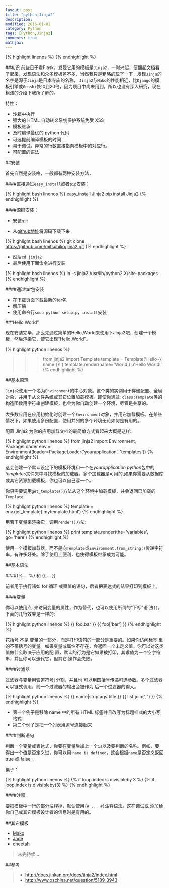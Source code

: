 ```yaml
---
layout: post
title: "python_Jinja2"
description: 
modified: 2016-01-01
category: Python
tags: [Python,Jinja2]
comments: true
mathjax: 
---
```

{% highlight linenos %}
{% endhighlight %}

##初识
前些日子看Flask，发现它用的模板是`Jinja2`，一时兴起，便翻起文档看了起来，发现语法和众多模板差不多，当然我只是粗略的玩了一下，发现`Jinja`的名字是源于`Jinja`是日本寺庙的名称， `Jinja2`与`Mako`的性能相近，比`Django`的模板引擎或`Genshi`快10到20倍，因为项目中尚未用到，所以也没有深入研究，现在粗浅的介绍下我所了解的。

特性：

* 沙箱中执行
* 强大的 HTML 自动转义系统保护系统免受 XSS
* 模板继承
* 及时编译最优的 python 代码
* 可选提前编译模板的时间
* 易于调试。异常的行数直接指向模板中的对应行。
* 可配置的语法

##安装

首先自然是安装咯，一般都有两种安装方法，

####直接通过`easy_install`或者`pip`安装：

{% highlight bash linenos %}
easy_install Jinja2
pip install Jinja2
{% endhighlight %}

####源码安装：

* 安装`git`

* 从[github地址][0]将源码下载下来

{% highlight bash linenos %}
git clone https://github.com/mitsuhiko/jinja2.git
{% endhighlight %}

* 然后`cd jinja2`
* 最后使用下面命令进行安装

{% highlight bash linenos %}
ln -s jinja2 /usr/lib/python2.X/site-packages
{% endhighlight %}

####通过tar包安装

* 在[下载页面][1]下载最新的tar包
* 解压缩
* 使用命令行`sudo python setup.py install`安装

##“Hello World”

现在安装完毕，那么先通过简单的Hello,World来使用下Jinja2吧，创建一个模板，然后渲染它，使它出现“Hello,World”。

{% highlight python linenos %}
>>> from jinja2 import Template
>>> template = Template('Hello {{ name }}!')
>>> template.render(name='World')
u'Hello World!'
{% endhighlight %}

##基本原理

`Jinja2`使用一个名为`Environment`的中心对象。这个类的实例用于存储配置、全局对象，并用于从文件系统或其它位置加载模板。即使你通过`:class:Template`类的构造函数用字符串创建模板，也会为你自动创建一个环境，尽管是共享的。

大多数应用在应用初始化时创建一个`Environment`对象，并用它加载模板。在某些情况下，如果使用多份配置，使用并列的多个环境无论如何是有用的。

配置 Jinja2 为你的应用加载文档的最简单方式看起来大概是这样:

{% highlight python linenos %}
from jinja2 import Environment, PackageLoader
env = Environment(loader=PackageLoader('yourapplication', 'templates'))
{% endhighlight %}

这会创建一个默认设定下的模板环境和一个在*yourapplication python*包中的*templates*文件夹中寻找模板的加载器。多个加载器是可用的,如果你需要从数据库或其它资源加载模板，你也可以自己写一个。

你只需要调用`get_template()`方法从这个环境中加载模板，并会返回已加载的`Template`:

{% highlight python linenos %}
template = env.get_template('mytemplate.html')
{% endhighlight %}

用若干变量来渲染它，调用`render()`方法:

{% highlight python linenos %}
print template.render(the='variables', go='here')
{% endhighlight %}

使用一个模板加载器，而不是向`Template`或`Environment.from_string()`传递字符串，有许多好处。除了使用上便利，也使得模板继承成为可能。

##基本语法

####\{% ... %\} 和 \{\{ ... \}\} 

前者用于执行诸如 for 循环 或赋值的语句，后者把表达式的结果打印到模板上。

####变量

你可以使用点`.`来访问变量的属性，作为替代，也可以使用所谓的“下标”语 法`[]`。下面的几行效果是一样的:

{% highlight python linenos %}
{{ foo.bar }}
{{ foo['bar'] }}
{% endhighlight %}

花括号 不是 变量的一部分，而是打印语句的一部分是重要的。如果你访问标签 里的不带括号的变量。如果变量或属性不存在，会返回一个未定义值。你可以对这类值做什么取决于应用的配 置，默认的行为是它如果被打印，其求值为一个空字符串，并且你可以迭代它，但其它 操作会失败。

####过滤器

过滤器与变量用管道符号`|`分割，并且也 可以用圆括号传递可选参数。多个过滤器可以链式调用，前一个过滤器的输出会被作为 后一个过滤器的输入。

{% highlight python linenos %}
{{ name|striptags|title }}
{{ list|join(', ') }}
{% endhighlight %}

* 第一个例子是移除 name 中的所有 HTML 标签并且改写为标题样式的大小写格式
* 第二个例子是把一个列表用逗号连接起来

####判断语句

判断一个变量或表达式，你要在变量后加上一个`is`以及要判断的名称。例如，要得出一个值是否定义过，你可以用 `name is defined`，这会根据`name`是否定义返回 true 或 false 。

栗子：

{% highlight python linenos %}
{% if loop.index is divisibleby 3 %}
{% if loop.index is divisibleby(3) %}
{% endhighlight %}

####注释

要把模板中一行的部分注释掉，默认使用`{# ... #}`注释语法。这在调试或 添加给你自己或其它模板设计者的信息时是有用的。


##其它模板

* [Mako][2]
* [Jade][3]
* [cheetah][4]

> 未完待续...

##参考

> * http://docs.jinkan.org/docs/jinja2/index.html
> * http://www.oschina.net/question/5189_3943









[0]:https://github.com/mitsuhiko/jinja2
[1]:http://pypi.python.org/pypi/Jinja2
[2]:http://www.makotemplates.org/
[3]:https://github.com/SyrusAkbary/pyjade
[4]:http://www.cheetahtemplate.org/docs/users_guide_html/